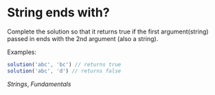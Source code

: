 # String ends with?
Complete the solution so that it returns true if the first argument(string) passed in ends with the 2nd argument (also a string).

Examples:
```typescript
solution('abc', 'bc') // returns true
solution('abc', 'd') // returns false
```
_Strings_, _Fundamentals_